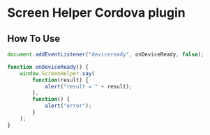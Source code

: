 # Screen Helper Cordova plugin

## How To Use

```javascript
document.addEventListener("deviceready", onDeviceReady, false);

function onDeviceReady() {
    window.ScreenHelper.say(
        function(result) {
            alert("result = " + result);
        },
        function() {
            alert("error");
        }
    );
}
```
